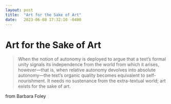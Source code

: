 ```yaml
---
layout: post
title:  "Art for the Sake of Art"
date:   2023-06-08 17:32:10 -0400
---
```

# Art for the Sake of Art
> When the notion of autonomy is deployed to argue that a text’s formal unity signals its independence from the world from which it arises, however—that is, when relative autonomy devolves into absolute autonomy—the text’s organic quality becomes equivalent to self-nourishment. It needs no sustenance from the extra-textual world; art exists for the sake of art. 

from Barbara Foley 

